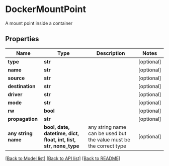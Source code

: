 # DockerMountPoint

A mount point inside a container

## Properties
Name | Type | Description | Notes
------------ | ------------- | ------------- | -------------
**type** | **str** |  | [optional] 
**name** | **str** |  | [optional] 
**source** | **str** |  | [optional] 
**destination** | **str** |  | [optional] 
**driver** | **str** |  | [optional] 
**mode** | **str** |  | [optional] 
**rw** | **bool** |  | [optional] 
**propagation** | **str** |  | [optional] 
**any string name** | **bool, date, datetime, dict, float, int, list, str, none_type** | any string name can be used but the value must be the correct type | [optional]

[[Back to Model list]](../README.md#documentation-for-models) [[Back to API list]](../README.md#documentation-for-api-endpoints) [[Back to README]](../README.md)


